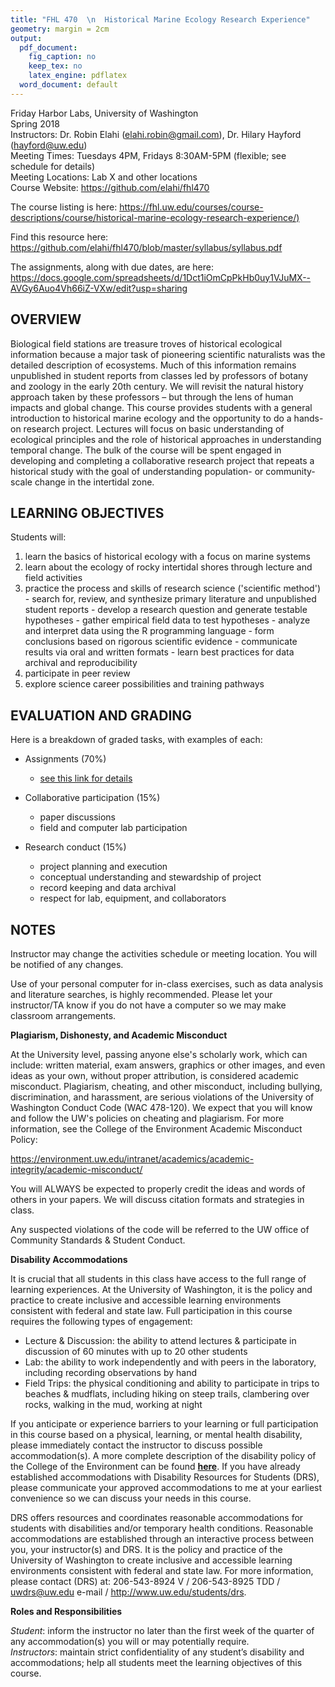 ```yaml
---
title: "FHL 470  \n  Historical Marine Ecology Research Experience"
geometry: margin = 2cm
output:
  pdf_document:
    fig_caption: no
    keep_tex: no
    latex_engine: pdflatex
  word_document: default
---
```


Friday Harbor Labs, University of Washington  
Spring 2018  
Instructors: Dr. Robin Elahi (elahi.robin@gmail.com), Dr. Hilary Hayford (hayford@uw.edu)  
Meeting Times: Tuesdays 4PM, Fridays 8:30AM-5PM (flexible; see schedule for details)  
Meeting Locations: Lab X and other locations  
Course Website: https://github.com/elahi/fhl470  

The course listing is here:
<https://fhl.uw.edu/courses/course-descriptions/course/historical-marine-ecology-research-experience/)>  

Find this resource here:
<https://github.com/elahi/fhl470/blob/master/syllabus/syllabus.pdf>

The assignments, along with due dates, are here:  
<https://docs.google.com/spreadsheets/d/1Dct1iOmCpPkHb0uy1VJuMX--AVGy6Auo4Vh66iZ-VXw/edit?usp=sharing>

## OVERVIEW 

Biological field stations are treasure troves of historical ecological information because a major task of pioneering scientific naturalists was the detailed description of ecosystems.  Much of this information remains unpublished in student reports from classes led by professors of botany and zoology in the early 20th century.  We will revisit the natural history approach taken by these professors – but through the lens of human impacts and global change. This course provides students with a general introduction to historical marine ecology and the opportunity to do a hands-on research project. Lectures will focus on basic understanding of ecological principles and the role of historical approaches in understanding temporal change. The bulk of the course will be spent engaged in developing and completing a collaborative research project that repeats a historical study with the goal of understanding population- or community-scale change in the intertidal zone.

## LEARNING OBJECTIVES 

Students will:

  1. learn the basics of historical ecology with a focus on marine systems
  2. learn about the ecology of rocky intertidal shores through lecture and field activities
  3. practice the process and skills of research science ('scientific method')
    - search for, review, and synthesize primary literature and unpublished student reports
    - develop a research question and generate testable hypotheses
    - gather empirical field data to test hypotheses
    - analyze and interpret data using the R programming language
    - form conclusions based on rigorous scientific evidence
    - communicate results via oral and written formats
    - learn best practices for data archival and reproducibility
  4. participate in peer review
  5. explore science career possibilities and training pathways

## EVALUATION AND GRADING 

Here is a breakdown of graded tasks, with examples of each:

  - Assignments (70%)
    - [see this link for details](https://docs.google.com/spreadsheets/d/1Dct1iOmCpPkHb0uy1VJuMX--AVGy6Auo4Vh66iZ-VXw/edit?usp=sharing)
    
  - Collaborative participation (15%)
    - paper discussions
    - field and computer lab participation
    
  - Research conduct (15%)
    - project planning and execution
    - conceptual understanding and stewardship of project 
    - record keeping and data archival
    - respect for lab, equipment, and collaborators


## NOTES

Instructor may change the activities schedule or meeting location. You will be notified of any changes.

Use of your personal computer for in-class exercises, such as data analysis and literature searches, is highly recommended. Please let your instructor/TA know if you do not have a computer so we may make classroom arrangements.

**Plagiarism, Dishonesty, and Academic Misconduct**

At the University level, passing anyone else's scholarly work, which can include: written material, exam answers, graphics or other images, and even ideas as your own, without proper attribution, is considered academic misconduct. Plagiarism, cheating, and other misconduct, including bullying, discrimination, and harassment, are serious violations of the University of Washington Conduct Code (WAC 478-120). We expect that you will know and follow the UW's policies on cheating and plagiarism. For more information, see the College of the Environment Academic Misconduct Policy:  

<https://environment.uw.edu/intranet/academics/academic-integrity/academic-misconduct/>  

You will ALWAYS be expected to properly credit the ideas and words of others in your papers. We will discuss citation formats and strategies in class. 

Any suspected violations of the code will be referred to the UW office of Community Standards & Student Conduct. 

**Disability Accommodations**  

It is crucial that all students in this class have access to the full range of learning experiences. At the University of Washington, it is the policy and practice to create inclusive and accessible learning environments consistent with federal and state law. Full participation in this course requires the following types of engagement:

  - Lecture & Discussion: the ability to attend lectures & participate in discussion of 60 minutes with up to 20 other students 
  - Lab: the ability to work independently and with peers in the laboratory, including recording observations by hand 
  - Field Trips: the physical conditioning and ability to participate in trips to beaches & mudflats, including hiking on steep trails, clambering over rocks, walking in the mud, working at night 
  
If you anticipate or experience barriers to your learning or full participation in this course based on a physical, learning, or mental health disability, please immediately contact the instructor to discuss possible accommodation(s). A more complete description of the disability policy of the College of the Environment can be found **[here](https://environment.uw.edu/intranet/academics/teaching/disability-accommodation/)**. If you have already established accommodations with Disability Resources for Students (DRS), please communicate your approved accommodations to me at your earliest convenience so we can discuss your needs in this course. 

DRS offers resources and coordinates reasonable accommodations for students with disabilities and/or temporary health conditions. Reasonable accommodations are established through an interactive process between you, your instructor(s) and DRS. It is the policy and practice of the University of Washington to create inclusive and accessible learning environments consistent with federal and state law. For more information, please contact (DRS) at: 206-543-8924 V / 206-543-8925 TDD / uwdrs@uw.edu e-mail / http://www.uw.edu/students/drs.

**Roles and Responsibilities**  

*Student*: inform the instructor no later than the first week of the quarter of any accommodation(s) you will or may potentially require.  
*Instructors*: maintain strict confidentiality of any student’s disability and accommodations; help all students meet the learning objectives of this course.